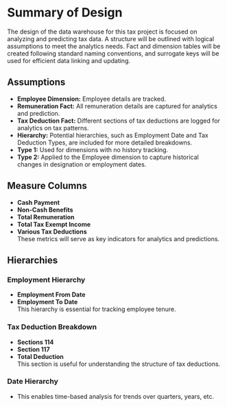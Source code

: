 # Summary of Design

The design of the data warehouse for this tax project is focused on analyzing and predicting tax data. A structure will be outlined with logical assumptions to meet the analytics needs. Fact and dimension tables will be created following standard naming conventions, and surrogate keys will be used for efficient data linking and updating.

## Assumptions

- **Employee Dimension:** Employee details are tracked.
- **Remuneration Fact:** All remuneration details are captured for analytics and prediction.
- **Tax Deduction Fact:** Different sections of tax deductions are logged for analytics on tax patterns.
- **Hierarchy:** Potential hierarchies, such as Employment Date and Tax Deduction Types, are included for more detailed breakdowns.
- **Type 1:** Used for dimensions with no history tracking.
- **Type 2:** Applied to the Employee dimension to capture historical changes in designation or employment dates.

## Measure Columns

- **Cash Payment**
- **Non-Cash Benefits**
- **Total Remuneration**
- **Total Tax Exempt Income**
- **Various Tax Deductions**  
  These metrics will serve as key indicators for analytics and predictions.

## Hierarchies

### Employment Hierarchy

- **Employment From Date**
- **Employment To Date**  
  This hierarchy is essential for tracking employee tenure.

### Tax Deduction Breakdown

- **Sections 114**
- **Section 117**
- **Total Deduction**  
  This section is useful for understanding the structure of tax deductions.

### Date Hierarchy

- This enables time-based analysis for trends over quarters, years, etc.
